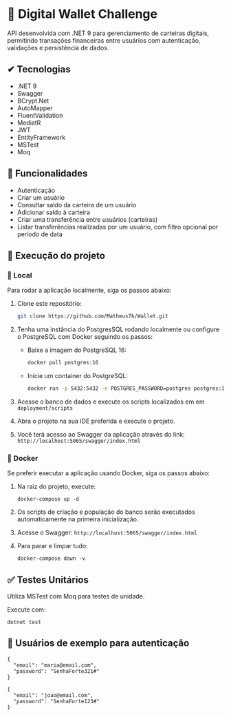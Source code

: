 # 🏧 Digital Wallet Challenge

API desenvolvida com .NET 9 para gerenciamento de carteiras digitais, permitindo transações financeiras entre usuários com autenticação, validações e persistência de dados.

## ✔ Tecnologias

- .NET 9
- Swagger
- BCrypt.Net
- AutoMapper
- FluentValidation
- MediatR
- JWT
- EntityFramework
- MSTest
- Moq

## 📝 Funcionalidades

* Autenticação
* Criar um usuário
* Consultar saldo da carteira de um usuário
* Adicionar saldo à carteira
* Criar uma transferência entre usuários (carteiras)
* Listar transferências realizadas por um usuário, com filtro opcional por período de data

## 🚀 Execução do projeto

### 📍 Local
Para rodar a aplicação localmente, siga os passos abaixo:

1. Clone este repositório:

   ```bash
   git clone https://github.com/Matheus7k/Wallet.git
   ```

2. Tenha uma instância do PostgresSQL rodando localmente ou configure o PostgreSQL com Docker seguindo os passos:
    - Baixe a imagem do PostgreSQL 16:
        ```bash
        docker pull postgres:16
        ```
    - Inicie um container do PostgreSQL:
        ```bash
        docker run -p 5432:5432 -e POSTGRES_PASSWORD=postgres postgres:16
        ```

3. Acesse o banco de dados e execute os scripts localizados em em `deployment/scripts`

4. Abra o projeto na sua IDE preferida e execute o projeto.

5. Você terá acesso ao Swagger da aplicação através do link: `http://localhost:5065/swagger/index.html`

### 🐳 Docker
Se preferir executar a aplicação usando Docker, siga os passos abaixo:

1. Na raiz do projeto, execute:
    ```
    docker-compose up -d
    ```

2. Os scripts de criação e população do banco serão executados automaticamente na primeira inicialização.

3. Acesse o Swagger: `http://localhost:5065/swagger/index.html`

4. Para parar e limpar tudo:
     ```
    docker-compose down -v
    ```

## ✅ Testes Unitários

Utiliza MSTest com Moq para testes de unidade.

Execute com:

```
dotnet test
```

## 👤 Usuários de exemplo para autenticação
  ```
  {
    "email": "maria@email.com",
    "password": "SenhaForte321#"
  }
  ```
  ```
  {
    "email": "joao@email.com",
    "password": "SenhaForte123#"
  }
  ```